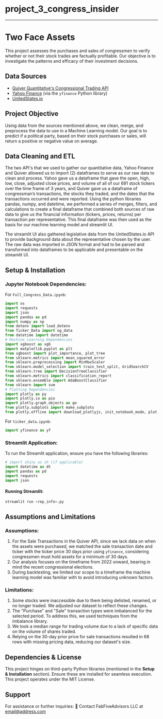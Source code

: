 # project_3_congress_insider
---
# Two Face Assets
This project assesses the purchases and sales of congressmen to verify whether or not their stock trades are factually profitable. Our objective is to investigate the patterns and efficacy of their investment decisions.
## Data Sources
- [Quiver Quantitative's Congressional Trading API](https://www.quiverquant.com/)
- [Yahoo Finance](https://finance.yahoo.com/) (via the `yfinance` Python library)
- [UnitedStates.io](https://www.unitedstates.io/)

## Project Objective
Using data from the sources mentioned above, we clean, merge, and preprocess the data to use in a Machine Learning model. Our goal is to predict if a political party, based on their stock purchases or sales, will return a positive or negative value on average.

## Data Cleaning and ETL
The two API's that we used to gather our quantitative data, Yahoo Finance and Quiver allowed us to import (2) dataframes to serve as our raw data to clean and process. 
 Yahoo gave us a dataframe that gave the open, high, low, close, adjusted close prices, and volume of all of our 691 stock tickers over the time frame of 3 years, and Quiver gave us a dataframe of congressman’s transactions, the stocks they traded, and the dates that the transactions occurred and were reported.  Using the python libraries pandas, numpy, and datetime, we performed a series of merges, filters, and calculations to create a final dataframe that combined both sources of raw data to give us the financial information (tickers, prices, returns) per transaction per representative.  This final dataframe was then used as the basis for our machine learning model and streamlit UI.

The streamlit UI also gathered legislative data from the UnitedStates.io API to provide background data about the representative chosen by the user.  The raw data was imported in JSON format and had to be parsed and transformed into dataframes to be applicable and presentable on the streamlit UI.

## Setup & Installation

### Jupyter Notebook Dependencies:
For `Full_Congress_Data.ipynb`:
```python
import os
import requests
import json
import pandas as pd
import numpy as np
from dotenv import load_dotenv
from Ticker_Data import og_data
from datetime import datetime
# Machine Learning Dependencies
import xgboost as xgb
import matplotlib.pyplot as plt
from xgboost import plot_importance, plot_tree
from sklearn.metrics import mean_squared_error
from sklearn.preprocessing import MinMaxScaler
from sklearn.model_selection import train_test_split, GridSearchCV
from sklearn.tree import DecisionTreeClassifier
from sklearn.metrics import classification_report
from sklearn.ensemble import AdaBoostClassifier
from sklearn import svm
# Plotting Dependencies
import plotly as py
import plotly.io as pio
import plotly.graph_objects as go
from plotly.subplots import make_subplots
from plotly.offline import download_plotlyjs, init_notebook_mode, plot, iplot
```
For `ticker_data.ipynb`:
```python
import yfinance as yf
```
### Streamlit Application:
To run the Streamlit application, ensure you have the following libraries:
```python
# import shiny as sh (if applicable)
import datetime as dt
import pandas as pd
import requests
import json
```
#### Running Streamlit:

```bash
streamlit run <rep_info>.py
```
## Assumptions and Limitations
### Assumptions:
1. For the Sale Transactions in the Quiver API, since we lack data on when the assets were purchased, we matched the sale transaction date and ticker with the ticker price 30 days prior using `yfinance`, considering congressmen must hold assets for a minimum of 30 days.
2. Our analysis focuses on the timeframe from 2022 onward, bearing in mind the recent congressional elections.
3. During backtesting, we limited our scope to a timeframe the machine learning model was familiar with to avoid introducing unknown factors.
### Limitations:
1. Some stocks were inaccessible due to them being delisted, renamed, or no longer traded. We adjusted our dataset to reflect these changes.
2. The "Purchase" and "Sale" transaction types were imbalanced for the selected period. To address this, we used techniques from the imbalance library.
3. We took a median range for trading volume due to a lack of specific data on the volume of shares traded.
4. Relying on the 30-day prior price for sale transactions resulted in 68 rows with missing pricing data, reducing our dataset's size.
## Dependencies & License
This project hinges on third-party Python libraries (mentioned in the **Setup & Installation** section). Ensure these are installed for seamless execution.
This project operates under the MIT License.
## Support
For assistance or further inquiries:
:e-mail: Contact FabFiveAdvisors LLC at [email@address.com](mailto:email@address.com)








